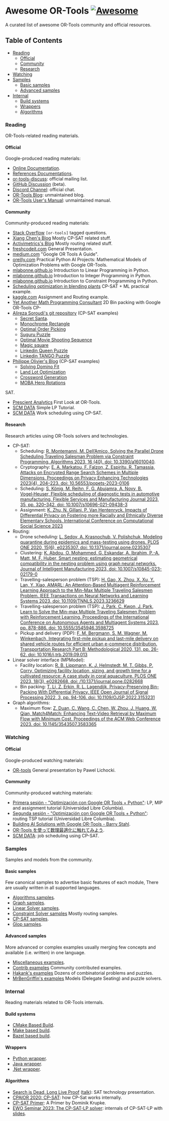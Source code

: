 # Awesome OR-Tools [![Awesome](https://awesome.re/badge.svg)](https://awesome.re)

A curated list of awesome OR-Tools community and official resources.

## Table of Contents

- [Reading](#reading)
  - [Official](#official)
  - [Community](#community)
  - [Research](#research)
- [Watching](#watching) 
- [Samples](#samples)
  - [Basic samples](#basic-samples)
  - [Advanced samples](#advanced-samples)
- [Internal](#internal)
  - [Build systems](#build-systems)
  - [Wrappers](#wrappers)
  - [Algorithms](#algorithms)

### Reading

OR-Tools-related reading materials.

#### Official

Google-produced reading materials:
- [Online Documentation](https://developers.google.com/optimization/).
- [References Documentations](https://or-tools.github.io/docs/).
- [or-tools-discuss](https://groups.google.com/g/or-tools-discuss): official mailing list.
- [GitHub Discussion](https://github.com/google/or-tools/discussions) (beta).
- [Discord Channel](https://discord.gg/ENkQrdf): official chat.
- [OR-Tools Blog](https://or-tools.blogspot.com/): unmaintained blog.
- [OR-Tools User's Manual](https://acrogenesis.com/or-tools/documentation/user_manual/index.html): unmaintained manual.

#### Community

Community-produced reading materials:
- [Stack Overflow](https://stackoverflow.com/questions/tagged/or-tools) `[or-tools]` tagged questions.
- [Xiang Chen's Blog](https://www.xiang.dev/tags/#ortools) Mostly CP-SAT related stuff.
- [Activimetrics's Blog](https://activimetrics.com/tags/google-or-tools/) Mostly routing related stuff.
- [freshcodeit.com](https://freshcodeit.com/google-or-tools) General Presentation.
- [medium.com](https://medium.com/google-or-tools/google-or-tools-a-guide-39f439a5cd0f) "Google OR Tools A Guide".
- [oreilly.com](https://www.oreilly.com/library/view/practical-python-ai/9781484234235/) Practical Python AI Projects: Mathematical Models of Optimization Problems with Google OR-Tools.
- [mlabonne.github.io](https://mlabonne.github.io/blog/posts/2022-03-02-Linear_Programming.html) Introduction to Linear Programming in Python.
- [mlabonne.github.io](https://mlabonne.github.io/blog/posts/2022-03-05-Integer_Programming.html) Introduction to Integer Programming in Python.
- [mlabonne.github.io](https://mlabonne.github.io/blog/posts/2022-05-02-Constraint_Programming.html) Introduction to Constraint Programming in Python.
- [Scheduling optimization in blending plants](https://medium.com/total-digital-factory/scheduling-optimization-in-blending-plants-ef53c460f8e0) CP-SAT + ML practical example.
- [kaggle.com](https://www.kaggle.com/jpmiller/application-of-google-or-tools) Assignment and Routing example.
- [Yet Another Math Programming Consultant](http://yetanothermathprogrammingconsultant.blogspot.com/2021/02/2d-bin-packing-with-google-or-tools-cp.html) 2D Bin packing with Google OR-Tools CP-
- [Alireza Soroudi's git repository](https://github.com/OptimizationExpert/Pyomo) (CP-SAT examples)
  - [Secret Santa](https://github.com/OptimizationExpert/Pyomo/blob/main/Secret_Santa_Circuit_Advanced_CP.ipynb).
  - [Monochrome Rectangle](https://github.com/OptimizationExpert/Pyomo/blob/main/vertex_rectangle.ipynb) 
  - [Optimal Order Picking](https://github.com/OptimizationExpert/Pyomo/blob/main/storage_routing.ipynb) 
  - [Suguru Puzzle](https://github.com/OptimizationExpert/Pyomo/blob/main/Suguru_CP.ipynb) 
  - [Optimal Movie Shooting Sequence](https://github.com/OptimizationExpert/Pyomo/blob/main/Movie_shooting.ipynb) 
  - [Magic square](https://github.com/OptimizationExpert/Pyomo/blob/main/MagicSquare.ipynb)
  - [Linkedin Queen Puzzle](https://github.com/OptimizationExpert/Pyomo/blob/main/Linkedin_CP_Puzzle.ipynb)
  - [Linkedin TANGO Puzzle](https://github.com/OptimizationExpert/Pyomo/blob/main/TANGO_of_Linkedin_CP_Puzzle.ipynb)
- [Philippe Olivier's Blog](https://pedtsr.ca) (CP-SAT examples)
  - [Solving Domino Fit](https://pedtsr.ca/2024/solving-domino-fit-using-constraint-programming.html)
  - [Land Lot Optimization](https://pedtsr.ca/2023/land-lot-optimization.html)
  - [Crossword Generation](https://pedtsr.ca/2023/generating-crossword-grids-using-constraint-programming.html)
  - [MOBA Hero Rotations](https://pedtsr.ca/2023/optimizing-moba-free-hero-rotations.html)

SAT.
- [Prescient Analytics](https://www.prescient.consulting/blogs/post/First-Look-OR-Tools) First Look at OR-Tools.
- [SCM DATA](https://www.supplychaindataanalytics.com/simple-linear-programming-with-google-ortools-in-python/) Simple LP Tutorial.
- [SCM DATA](https://www.supplychaindataanalytics.com/constraint-programming-for-work-scheduling-with-google-or-tools/) Work scheduling using CP-SAT.

#### Research

Research articles using OR-Tools solvers and technologies.

- CP-SAT:
  - Scheduling: [R. Montemanni, M. Dell’Amico, Solving the Parallel Drone Scheduling Traveling Salesman Problem via Constraint Programming. Algorithms 2023, 16 (40). doi: 10.3390/a16010040](https://doi.org/10.3390/a16010040).
  - Cryptography: [E. A. Markatou, F. Falzon, Z. Espiritu, R. Tamassia, Attacks on Encrypted Range Search Schemes in Multiple Dimensions. Proceedings on Privacy Enhancing Technologies 2023(4), 204–223. doi: 10.56553/popets-2023-0106](https://doi.org/10.56553/popets-2023-0106)
  - Scheduling: [S. König, M. Reihn, F. G. Abujamra, A. Novy, B. Vogel‑Heuser, Flexible scheduling of diagnostic tests in automotive manufacturing. Flexible Services and Manufacturing Journal 2023, 35, pp. 320–342. doi: 10.1007/s10696-021-09438-3](https://doi.org/10.1007/s10696-021-09438-3)
  - Assignment: [K. Zhu, N. Gillani, P. Van Hentenryck. Impacts of Differential Privacy on Fostering more Racially and Ethnically Diverse Elementary Schools. International Conference on Computational Social Science 2023](https://arxiv.org/abs/2305.07762)
- Routing:
  - Drone scheduling: [L. Sedov, A. Krasnochub, V. Polishchuk, Modeling quarantine during epidemics and mass-testing using drones. PLOS ONE 2020, 15(6), e0235307. doi: 10.1371/journal.pone.0235307](https://doi.org/10.1371/journal.pone.0235307)
  - Clustering: [K. Abdou, O. Mohammed, G. Eskandar, A. Ibrahim, P.-A. Matt, M. F. Huber, Smart nesting: estimating geometrical compatibility in the nesting problem using graph neural networks. Journal of Intelligent Manufacturing 2023, doi: 10.1007/s10845-023-02179-0](https://doi.org/10.1007/s10845-023-02179-0)
  - Travelling-salesperson problem (TSP): [H. Gao, X. Zhou, X. Xu, Y. Lan, Y. Xiao, AMARL: An Attention-Based Multiagent Reinforcement Learning Approach to the Min-Max Multiple Traveling Salesmen Problem. IEEE Transactions on Neural Networks and Learning Systems 2023, doi: 10.1109/TNNLS.2023.3236629](https://doi.org/10.1109/TNNLS.2023.3236629)
  - Travelling-salesperson problem (TSP): [J. Park, C. Kwon, J. Park, Learn to Solve the Min-max Multiple Traveling Salesmen Problem with Reinforcement Learning. Proceedings of the International Conference on Autonomous Agents and Multiagent Systems 2023, pp. 878-886. doi: 10.5555/3545946.3598725](https://doi.org/10.5555/3545946.3598725)
  - Pickup and delivery (PDP): [F. M. Bergmann, S. M. Wagner, M. Winkenbach, Integrating first-mile pickup and last-mile delivery on shared vehicle routes for efficient urban e-commerce distribution. Transportation Research Part B: Methodological 2020, 131, pp. 26-62. doi: 10.1016/j.trb.2019.09.013](https://doi.org/10.1016/j.trb.2019.09.013)
- Linear solver interface (MPModel):
  - Facility location: [R. B. Lippmann, K. J. Helmstedt, M. T. Gibbs, P. Corry, Optimizing facility location, sizing, and growth time for a cultivated resource: A case study in coral aquaculture. PLOS ONE 2023, 18(3), e0282668. doi: /10.1371/journal.pone.0282668](https://doi.org/10.1371/journal.pone.0282668)
  - Bin packing: [T. Li, Z. Erkin, R. L. Lagendijk, Privacy-Preserving Bin-Packing With Differential Privacy. IEEE Open Journal of Signal Processing 2022, 3, pp. 94-106. doi: 10.1109/OJSP.2022.3153231](https://doi.org/10.1109/OJSP.2022.3153231)
- Graph algorithms:
  - Maximum flow: [Z. Duan, C. Wang, C. Chen, W. Zhou, J. Huang, W. Qian, Match4Match: Enhancing Text-Video Retrieval by Maximum Flow with Minimum Cost. Proceedings of the ACM Web Conference 2023. doi: 10.1145/3543507.3583365](https://doi.org/10.1145/3543507.3583365)

### Watching

#### Official

Google-produced watching materials:
- [OR-tools](https://youtu.be/AJ6LeiMe_PQ) General presentation by Pawel Lichocki.

#### Community

Community-produced watching materials:
- [Primera sesión - "Optimización con Google OR Tools + Python"](https://youtu.be/XPiDrFl5S84): LP, MIP and assignment tutorial (Universidad Libre Columbia).
- [Segunda sesión - "Optimización con Google OR Tools + Python"](https://youtu.be/KxXut49BwUA): routing TSP tutorial (Universidad Libre Columbia).
- [Building AI Solutions with Google OR-Tools - Barry Stahl](https://youtu.be/zZAobExOMB0).
- [OR-Tools を使って数理最適化に触れてみよう](https://www.youtube.com/watch?v=80Gp6wiunkI&t=7726s).
- [SCM DATA](https://youtu.be/QdSJgNG2dGw): job scheduling using CP-SAT.

### Samples

Samples and models from the community.

#### Basic samples

Few canonical samples to advertise basic features of each module, There are usually written in all supported languages.
- [Algorithms samples](https://github.com/google/or-tools/tree/stable/ortools/algorithms/samples).
- [Graph samples](https://github.com/google/or-tools/tree/stable/ortools/graph/samples).
- [Linear Solver samples](https://github.com/google/or-tools/tree/stable/ortools/linear_solver/samples).
- [Constraint Solver samples](https://github.com/google/or-tools/tree/stable/ortools/constraint_solver/samples) Mostly routing samples.
- [CP-SAT samples](https://github.com/google/or-tools/tree/stable/ortools/sat/samples).
- [Glop samples](https://github.com/google/or-tools/tree/main/ortools/glop/samples).

#### Advanced samples

More advanced or complex examples usually merging few concepts and available (i.e. written) in one language.
- [Miscellaneous examples](https://github.com/google/or-tools/tree/stable/examples).
- [Contrib examples](https://github.com/google/or-tools/tree/stable/examples/contrib) Community contributed examples.
- [Hakank's examples](https://github.com/hakank/hakank/tree/main/google_or_tools) Dozens of combinatorial problems and puzzles.
- [MrBenGriffin's examples](https://github.com/MrBenGriffin/or-tools-fun) Models (Delegate Seating) and puzzle solvers.

### Internal

Reading materials related to OR-Tools internals.

#### Build systems

- [CMake Based Build](https://github.com/google/or-tools/blob/main/cmake/README.md).
- [Make based build](https://github.com/google/or-tools/blob/main/makefiles/README.md).
- [Bazel based build](https://github.com/google/or-tools/blob/main/bazel/README.md).

#### Wrappers

- [Python wrapper](https://github.com/google/or-tools/blob/main/ortools/python/README.md).
- [Java wrapper](https://github.com/google/or-tools/blob/main/ortools/java/README.md).
- [.Net wrapper](https://github.com/google/or-tools/blob/main/ortools/dotnet/README.md).

#### Algorithms

- [Search is Dead, Long Live Proof](https://people.eng.unimelb.edu.au/pstuckey/PPDP2013.pdf) ([talk](https://www.youtube.com/watch?v=lxiCHRFNgno)): SAT technology presentation.
- [CPAIOR 2020: CP-SAT](https://youtu.be/lmy1ddn4cyw?t=87): how CP-Sat works internally.
- [CP-SAT Primer](https://github.com/d-krupke/cpsat-primer): A Primer by Dominik Krupke.
- [EWO Seminar 2023: The CP-SAT-LP solver](http://egon.cheme.cmu.edu/ewo/video/CP_SAT_LP_google.mp4): internals of CP-SAT-LP with [slides](http://egon.cheme.cmu.edu/ewo/docs/CP-SAT%20and%20OR-Tools.pdf).
